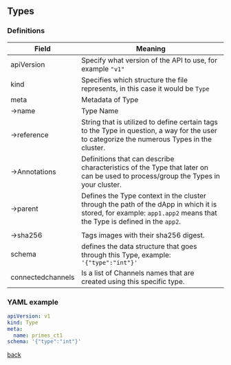 ## Types 

### Definitions

| Field             | Meaning                                                                                                                                                                            |
| ----------------- | ---------------------------------------------------------------------------------------------------------------------------------------------------------------------------------- |
| apiVersion        | Specify what version of the API to use, for example `"v1"`                                                                                                                         |
| kind              | Specifies which structure the file represents, in this case it would be `Type`                                                                                              |
| meta              | Metadata of Type                                                                                                                                                           |
| &rarr;name        | Type Name                                                                                                                                                                  |
| &rarr;reference   | String that is utilized to define certain tags to the Type in question, a way for the user to categorize the numerous Types in the cluster.                        |
| &rarr;Annotations | Definitions that can describe characteristics of the Type that later on can be used to process/group the Types in your cluster.                                    |
| &rarr;parent      | Defines the Type context in the cluster through the path of the dApp in which it is stored, for example: `app1.app2` means that the Type is defined in the `app2`. |
|                   |
| &rarr;sha256      | Tags images with their sha256 digest.                                                                                                                                              |
| schema            | defines the data structure that goes through this Type, example:  `'{"type":"int"}'`                                                                                       |
| connectedchannels | Is a list of Channels names that are created using this specific type.                                                                                                             |


### YAML example
```yaml
apiVersion: v1
kind: Type
meta:
  name: primes_ct1  
schema: '{"type":"int"}'
```

[back](index.md)